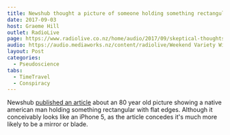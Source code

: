 ```yaml
---
title: Newshub thought a picture of someone holding something rectangular was newsworthy
date: 2017-09-03
host: Graeme Hill
outlet: RadioLive
page: https://www.radiolive.co.nz/home/audio/2017/09/skeptical-thoughts-with-mark-honeychurch.html
audio: https://audio.mediaworks.nz/content/radiolive/Weekend Variety Wireless/September/03_09_17_Skeptical.mp3
layout: Post
categories:
  - Pseudoscience
tabs:
  - TimeTravel
  - Conspiracy
---
```


Newshub [published an article](http://www.newshub.co.nz/home/entertainment/2017/08/80yo-painting-appears-to-show-native-american-man-using-a-smartphone.html) about an 80 year old picture showing a native american man holding something rectangular with flat edges. Although it conceivably looks like an iPhone 5, as the article concedes it's much more likely to be a mirror or blade.

<!-- more -->
